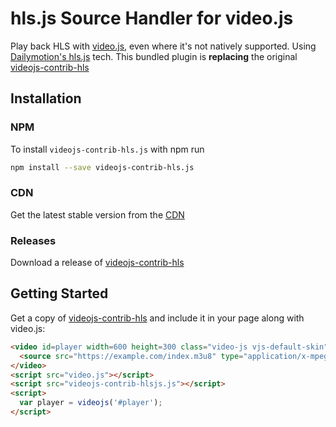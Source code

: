 # hls.js Source Handler for video.js
Play back HLS with [video.js](https://github.com/videojs/video.js), even where it's not natively supported. Using [Dailymotion's hls.js](https://github.com/dailymotion/hls.js) tech.
This bundled plugin is **replacing** the original [videojs-contrib-hls](https://github.com/videojs/videojs-contrib-hls)

## Installation
### NPM
To install `videojs-contrib-hls.js` with npm run

```bash
npm install --save videojs-contrib-hls.js
```

### CDN
Get the latest stable version from the [CDN](https://npmcdn.com/videojs-contrib-hls.js)

### Releases
Download a release of [videojs-contrib-hls](https://github.com/peer5/videojs-contrib-hls.js/releases)

## Getting Started
Get a copy of [videojs-contrib-hls](#installation) and include it in your page along with video.js:

```html
<video id=player width=600 height=300 class="video-js vjs-default-skin" controls>
  <source src="https://example.com/index.m3u8" type="application/x-mpegURL">
</video>
<script src="video.js"></script>
<script src="videojs-contrib-hlsjs.js"></script>
<script>
  var player = videojs('#player');
</script>
```